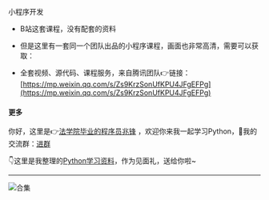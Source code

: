 小程序开发

- B站这套课程，没有配套的资料

- 但是这里有一套同一个团队出品的小程序课程，画面也非常高清，需要可以获取：
- 全套视频、源代码、课程服务，来自腾讯团队👉链接：[https://mp.weixin.qq.com/s/Zs9KrzSonUfKPU4JFgEFPg](https://mp.weixin.qq.com/s/Zs9KrzSonUfKPU4JFgEFPg)



#### 更多


你好，这里是👉[法学院毕业的程序员兆锋](https://mp.weixin.qq.com/s/UrJ5PkRWYydaajGetUqFYQ) ，欢迎你来我一起学习Python，🚸我的交流群：[进群](https://mp.weixin.qq.com/s/oLSUxE1RwTFK5iJFb-jFgQ) 

👇这里是我整理的[Python学习资料](https://mp.weixin.qq.com/s/2LiIoxPl2SwPHWVxP6UaJQ)，作为见面礼，送给你啦~

------





![合集](https://img-blog.csdnimg.cn/20210303170458567.jpg?x-oss-process=image/watermark,type_ZmFuZ3poZW5naGVpdGk,shadow_10,text_aHR0cHM6Ly9ibG9nLmNzZG4ubmV0L3dlaXhpbl80MjMyMTUxNw==,size_16,color_FFFFFF,t_70#pic_center)